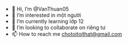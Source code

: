 - 👋 Hi, I’m @VanThuan05
- 👀 I’m interested in một người
- 🌱 I’m currently learning lớp 12
- 💞️ I’m looking to collaborate on riêng tư
- 📫 How to reach me chotoitoithat@gmail.com

<!---
VanThuan05/VanThuan05 is a ✨ special ✨ repository because its `README.md` (this file) appears on your GitHub profile.
You can click the Preview link to take a look at your changes.
--->
